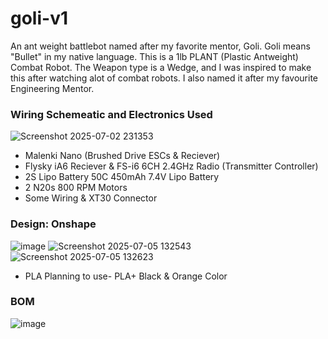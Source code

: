 # goli-v1
An ant weight battlebot named after my favorite mentor, Goli. Goli means "Bullet" in my native language.
This is a 1lb PLANT (Plastic Antweight) Combat Robot. The Weapon type is a Wedge, and I was inspired to make this after watching alot of combat robots. I also named it after my favourite Engineering Mentor.

### Wiring Schemeatic and Electronics Used 

![Screenshot 2025-07-02 231353](https://github.com/user-attachments/assets/56009d1c-f8bf-43cd-bc0f-7a0bd313b9ed)

- Malenki Nano (Brushed Drive ESCs & Reciever)
- Flysky iA6 Reciever & FS-i6 6CH 2.4GHz Radio (Transmitter Controller)
- 2S Lipo Battery 50C 450mAh 7.4V Lipo Battery
- 2 N20s 800 RPM Motors
- Some Wiring & XT30 Connector

### Design: Onshape
![image](https://github.com/user-attachments/assets/315ecbd3-641e-4714-8968-76d3154f13d8)
![Screenshot 2025-07-05 132543](https://github.com/user-attachments/assets/c530dad8-da17-4dcf-acd8-52d5a5c6f31f)
![Screenshot 2025-07-05 132623](https://github.com/user-attachments/assets/6fe16d10-28d8-4559-b26a-4d0549bfd134)

- PLA Planning to use- PLA+ Black & Orange Color

### BOM
![image](https://github.com/user-attachments/assets/66843fc0-5213-4546-9974-41da4b0f973f)



